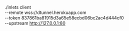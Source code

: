 ./inlets client \
  --remote wss://dtunnel.herokuapp.com \
  --token 837861ba81915d3a65e58ecbd06bc2ac4d444cf0 \
  --upstream http://127.0.0.1:80